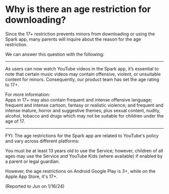 # Why is there an age restriction for downloading?

Since the 17+ restriction prevents minors from downloading or using the Spark app, many parents will inquire about the reason for the age restriction.

We can answer this question with the following:

---

As users can now watch YouTube videos in the Spark app, it’s essential to note that certain music videos may contain offensive, violent, or unsuitable content for minors. Consequently, our product team has set the age rating to 17+.

For more information:  
Apps in 17+ may also contain frequent and intense offensive language; frequent and intense cartoon, fantasy or realistic violence; and frequent and intense mature, horror and suggestive themes; plus sexual content, nudity, alcohol, tobacco and drugs which may not be suitable for children under the age of 17.

---

FYI:
The age restrictions for the Spark app are related to YouTube's policy and vary across different platforms: 

You must be at least 13 years old to use the Service; however, children of all ages may use the Service and YouTube Kids (where available) if enabled by a parent or legal guardian.

However, the age restrictions on Android Google Play is 3+, while on the Apple App Store, it's 17+.

(Reported to Jun on 1/16/24)